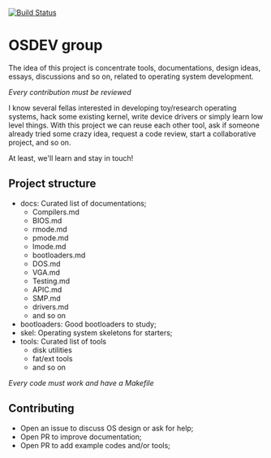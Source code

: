 [![Build Status](https://travis-ci.org/c0defellas/osdev.svg?branch=add-custom-bootloader-example)](https://travis-ci.org/c0defellas/osdev)

# OSDEV group

The idea of this project is concentrate tools, documentations, design
ideas, essays, discussions and so on, related to operating system
development.

*Every contribution must be reviewed*

I know several fellas interested in developing toy/research operating
systems, hack some existing kernel, write device drivers or simply
learn low level things. With this project we can reuse each other
tool, ask if someone already tried some crazy idea, request a code
review, start a collaborative project, and so on.

At least, we'll learn and stay in touch!

## Project structure

- docs: Curated list of documentations;
  * Compilers.md
  * BIOS.md
  * rmode.md
  * pmode.md
  * lmode.md
  * bootloaders.md
  * DOS.md
  * VGA.md
  * Testing.md
  * APIC.md
  * SMP.md
  * drivers.md
  * and so on
- bootloaders: Good bootloaders to study;
- skel: Operating system skeletons for starters;
- tools: Curated list of tools
  * disk utilities
  * fat/ext tools
  * and so on

*Every code must work and have a Makefile*

## Contributing

- Open an issue to discuss OS design or ask for help;
- Open PR to improve documentation;
- Open PR to add example codes and/or tools;
